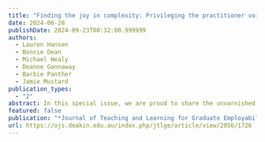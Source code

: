 ```yaml
---
title: "Finding the joy in complexity: Privileging the practitioner voice in graduate employability"
date: 2024-06-28
publishDate: 2024-09-23T00:32:00.999999
authors:
  - Lauren Hansen
  - Bonnie Dean
  - Michael Healy
  - Deanne Gannaway
  - Barbie Panther
  - Jamie Mustard
publication_types:
  - "2"
abstract: In this special issue, we are proud to share the unvarnished stories, practical strategies, and insightful provocations from the people who answer the phone when things go wrong on placement, who bear witness to another rejected application and fight for recognition of their contribution to teaching and learning. We have used the term graduate employability practitionerto reflect the diversity of roles contributing to student success in various ways. This term extends the practice beyond work-integrated and career development learning in the curriculum or the role of the career service. This term highlights the collective responsibility of all teaching and student support staff to help students recognise the capabilities they develop through their learning journey (Smith et al., 2018). Moreover, we have a collective obligation to elevate and celebrate quality practice..
featured: false
publication: "*Journal of Teaching and Learning for Graduate Employability*"
url: https://ojs.deakin.edu.au/index.php/jtlge/article/view/2056/1726
---
```

